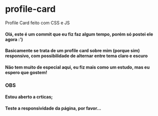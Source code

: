 # profile-card
Profile Card feito com CSS e JS

#### Olá, este é um commit que eu fiz faz algum tempo, porém só postei ele agora :')
#### Basicamente se trata de um profile card sobre mim (porque sim) responsivo, com possibilidade de alternar entre tema claro e escuro
#### Não tem muito de especial aqui, eu fiz mais como um estudo, mas eu espero que gostem!

### OBS

#### Estou aberto a crticas;
#### Teste a responsividade da página, por favor...
